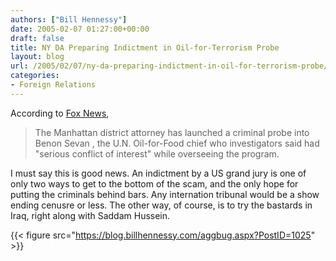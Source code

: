 ```yaml
---
authors: ["Bill Hennessy"]
date: 2005-02-07 01:27:00+00:00
draft: false
title: NY DA Preparing Indictment in Oil-for-Terrorism Probe
layout: blog
url: /2005/02/07/ny-da-preparing-indictment-in-oil-for-terrorism-probe/
categories:
- Foreign Relations
---
```


According to [Fox News](https://www.foxnews.com/story/0,2933,146503,00.html), 




> 

> 
> The Manhattan district attorney has launched a criminal probe into Benon Sevan , the U.N. Oil-for-Food chief who investigators said had "serious conflict of interest" while overseeing the program. 
> 
> 




I must say this is good news. An indictment by a US grand jury is one of only two ways to get to the bottom of the scam, and the only hope for putting the criminals behind bars. Any internation tribunal would be a show ending cenusre or less. The other way, of course, is to try the bastards in Iraq, right along with Saddam Hussein.







{{< figure src="https://blog.billhennessy.com/aggbug.aspx?PostID=1025" >}}

